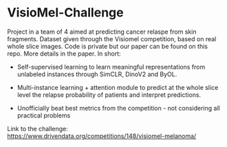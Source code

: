 # VisioMel-Challenge

Project in a team of 4 aimed at predicting cancer relaspe from skin fragments. Dataset given through the Visiomel competition, based on real whole slice images. Code is private but our paper can be found on this repo. More details in the paper. In short:

- Self-supervised learning to learn meaningful representations from unlabeled instances through SimCLR, DinoV2 and ByOL.

- Multi-instance learning + attention module to predict at the whole slice level the relapse probability of patients and interpret predictions.

- Unofficially beat best metrics from the competition - not considering all practical problems

  

Link to the challenge: https://www.drivendata.org/competitions/148/visiomel-melanoma/

